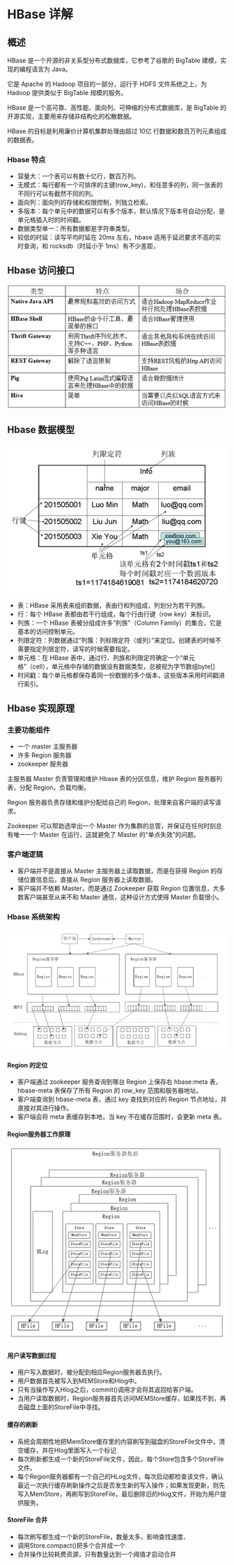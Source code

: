 # HBase 详解
## 概述
HBase 是一个开源的非关系型分布式数据库，它参考了谷歌的 BigTable 建模，实现的编程语言为 Java。

它是 Apache 的 Hadoop 项目的一部分，运行于 HDFS 文件系统之上，为 Hadoop 提供类似于 BigTable 规模的服务。

HBase 是一个高可靠、高性能、面向列、可伸缩的分布式数据库，是 BigTable 的开源实现，主要用来存储非结构化的松散数据。

HBase 的目标是利用廉价计算机集群处理由超过 10亿 行数据和数百万列元素组成的数据表。

### Hbase 特点
- 容量大：一个表可以有数十亿行，数百万列。
- 无模式：每行都有一个可排序的主键(row_key)，和任意多的列，同一张表的不同行可以有截然不同的列。
- 面向列：面向列的存储和权限控制，列独立检索。
- 多版本：每个单元中的数据可以有多个版本，默认情况下版本号自动分配，是单元格插入时的时间戳。
- 数据类型单一：所有数据都是字符串类型。
- 较低的时延：读写平均时延在 20ms 左右，hbase 适用于延迟要求不高的实时查询，和 rocksdb（时延小于 1ms）有不少差距，

## Hbase 访问接口
![hbase1.png](images/hbase1.png)

## Hbase 数据模型
![hbase2.png](images/hbase2.png)

- 表：HBase 采用表来组织数据，表由行和列组成，列划分为若干列族。
- 行：每个 HBase 表都由若干行组成，每个行由行键（row key）来标识。
- 列族：一个 HBase 表被分组成许多“列族”（Column Family）的集合，它是基本的访问控制单元。
- 列限定符：列数据通过“列簇：列标限定符（或列）”来定位。创建表的时候不需要指定列限定符，读写的时候需要指定。
- 单元格：在 HBase 表中，通过行、列族和列限定符确定一个“单元格”（cell），单元格中存储的数据没有数据类型，总被视为字节数组byte[]
- 时间戳：每个单元格都保存着同一份数据的多个版本，这些版本采用时间戳进行索引。

## Hbase 实现原理
### 主要功能组件
- 一个 master 主服务器
- 许多 Region 服务器
- zookeeper 服务器

主服务器 Master 负责管理和维护 Hbase 表的分区信息，维护 Region 服务器列表，分配 Region，负载均衡。

Region 服务器负责存储和维护分配给自己的 Region，处理来自客户端的读写请求。

Zookeeper 可以帮助选举出一个 Master 作为集群的总管，并保证在任何时刻总有唯一一个 Master 在运行，这就避免了 Master 的“单点失效”的问题。

### 客户端逻辑
- 客户端并不是直接从 Master 主服务器上读取数据，而是在获得 Region 的存储位置信息后，直接从 Region 服务器上读取数据。
- 客户端并不依赖 Master，而是通过 Zookeeper 获取 Region 位置信息，大多数客户端甚至从来不和 Master 通信，这种设计方式使得 Master 负载很小。

### Hbase 系统架构
![hbase3](images/hbase3.png)

#### Region 的定位
- 客户端通过 zookeeper 服务查询到哪台 Region 上保存右 hbase:meta 表，hbase-meta 表保存了所有 Region 的 row_key 范围和服务器地址。
- 客户端查询到 hbase-meta 表，通过 key 查找到对应的 Region 节点地址，并直接对其进行操作。
- 客户端会将 meta 表缓存到本地，当 key 不在缓存范围时，会更新 meta 表。

#### Region服务器工作原理
![hbase4](images/hbase4.png)

#### 用户读写数据过程
- 用户写入数据时，被分配到相应Region服务器去执行。
- 用户数据首先被写入到MEMStore和Hlog中。
- 只有当操作写入Hlog之后，commit()调用才会将其返回给客户端。
- 当用户读取数据时，Region服务器首先访问MEMStore缓存，如果找不到，再去磁盘上面的StoreFile中寻找。

#### 缓存的刷新
- 系统会周期性地把MemStore缓存里的内容刷写到磁盘的StoreFile文件中，清空缓存，并在Hlog里面写入一个标记
- 每次刷新都生成一个新的StoreFile文件，因此，每个Store包含多个StoreFile文件。
- 每个Region服务器都有一个自己的HLog文件，每次启动都检查该文件，确认最近一次执行缓存刷新操作之后是否发生新的写入操作；如果发现更新，则先写入MemStore，再刷写到StoreFile，最后删除旧的Hlog文件，开始为用户提供服务。

#### StoreFile 合并
- 每次刷写都生成一个新的StoreFile，数量太多，影响查找速度、
- 调用Store.compact()把多个合并成一个
- 合并操作比较耗费资源，只有数量达到一个阈值才启动合并
